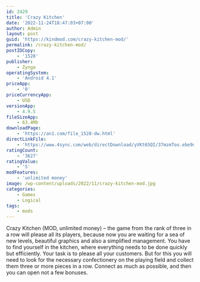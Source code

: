 ```yaml
---
id: 2429
title: 'Crazy Kitchen'
date: '2022-11-24T18:47:03+07:00'
author: Admin
layout: post
guid: 'https://kindmod.com/crazy-kitchen-mod/'
permalink: /crazy-kitchen-mod/
postIDCopy:
    - '1528'
publisher:
    - Zynga
operatingSystem:
    - 'Android 4.1'
priceApp:
    - '0'
priceCurrencyApp:
    - USD
versionApp:
    - 4.9.5
fileSizeApp:
    - 63.4Mb
downloadPage:
    - 'https://an1.com/file_1528-dw.html'
directLinkFile:
    - 'https://www.4sync.com/web/directDownload/yVKt65QI/37mzmToo.ebe9defc425870e3a13de2925d0e0cbc'
ratingCount:
    - '3627'
ratingValue:
    - '5'
modFeatures:
    - 'unlimited money'
image: /wp-content/uploads/2022/11/crazy-kitchen-mod.jpg
categories:
    - Games
    - Logical
tags:
    - mods
---
```


Crazy Kitchen (MOD, unlimited money) – the game from the rank of three in a row will please all its players, because now you are waiting for a sea of new levels, beautiful graphics and also a simplified management. You have to find yourself in the kitchen, where everything needs to be done quickly but efficiently. Your task is to please all your customers. But for this you will need to look for the necessary confectionery on the playing field and collect them three or more pieces in a row. Connect as much as possible, and then you can open not a few bonuses.